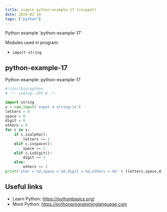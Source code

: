 ```yaml
---
title: simple python-example-17 (snippet)
date: 2020-02-10
tags: ["python"]
---
```

Python example 'python-example-17'


Modules used in program: 
* `import string`

## python-example-17

Python example: python-example-17

```python
#!/usr/bin/python
# -*- coding: UTF-8 -*-

import string
s = raw_input('input a string:\n')
letters = 0
space = 0
digit = 0
others = 0
for c in s:
    if c.isalpha():
        letters += 1
    elif c.isspace():
        space += 1
    elif c.isdigit():
        digit += 1
    else:
        others += 1
print('char = %d,space = %d,digit = %d,others = %d' % (letters,space,digit,others))


```

## Useful links

- Learn Python: https://pythonbasics.org/
- More Python: https://pythonprogramminglanguage.com
